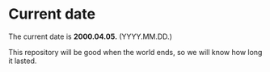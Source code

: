 # Current date

The current date is **2000.04.05.** (YYYY.MM.DD.)

This repository will be good when the world ends, so we will know how long it lasted.